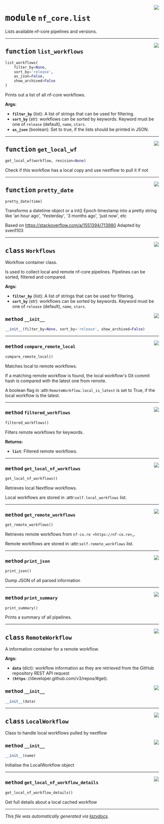 <!-- markdownlint-disable -->

<a href="../../nf_core/list.py#L0"><img align="right" style="float:right;" src="https://img.shields.io/badge/-source-cccccc?style=flat-square"></a>

# <kbd>module</kbd> `nf_core.list`
Lists available nf-core pipelines and versions. 


---

<a href="../../nf_core/list.py#L24"><img align="right" style="float:right;" src="https://img.shields.io/badge/-source-cccccc?style=flat-square"></a>

## <kbd>function</kbd> `list_workflows`

```python
list_workflows(
    filter_by=None,
    sort_by='release',
    as_json=False,
    show_archived=False
)
```

Prints out a list of all nf-core workflows. 



**Args:**
 
 - <b>`filter_by`</b> (list):  A list of strings that can be used for filtering. 
 - <b>`sort_by`</b> (str):  workflows can be sorted by keywords. Keyword must be one of  `release` (default), `name`, `stars`. 
 - <b>`as_json`</b> (boolean):  Set to true, if the lists should be printed in JSON. 


---

<a href="../../nf_core/list.py#L43"><img align="right" style="float:right;" src="https://img.shields.io/badge/-source-cccccc?style=flat-square"></a>

## <kbd>function</kbd> `get_local_wf`

```python
get_local_wf(workflow, revision=None)
```

Check if this workflow has a local copy and use nextflow to pull it if not 


---

<a href="../../nf_core/list.py#L385"><img align="right" style="float:right;" src="https://img.shields.io/badge/-source-cccccc?style=flat-square"></a>

## <kbd>function</kbd> `pretty_date`

```python
pretty_date(time)
```

Transforms a datetime object or a int() Epoch timestamp into a pretty string like 'an hour ago', 'Yesterday', '3 months ago', 'just now', etc 

Based on https://stackoverflow.com/a/1551394/713980 Adapted by sven1103 


---

<a href="../../nf_core/list.py#L76"><img align="right" style="float:right;" src="https://img.shields.io/badge/-source-cccccc?style=flat-square"></a>

## <kbd>class</kbd> `Workflows`
Workflow container class. 

Is used to collect local and remote nf-core pipelines. Pipelines can be sorted, filtered and compared. 



**Args:**
 
 - <b>`filter_by`</b> (list):  A list of strings that can be used for filtering. 
 - <b>`sort_by`</b> (str):  workflows can be sorted by keywords. Keyword must be one of  `release` (default), `name`, `stars`. 

<a href="../../nf_core/list.py#L88"><img align="right" style="float:right;" src="https://img.shields.io/badge/-source-cccccc?style=flat-square"></a>

### <kbd>method</kbd> `__init__`

```python
__init__(filter_by=None, sort_by='release', show_archived=False)
```








---

<a href="../../nf_core/list.py#L143"><img align="right" style="float:right;" src="https://img.shields.io/badge/-source-cccccc?style=flat-square"></a>

### <kbd>method</kbd> `compare_remote_local`

```python
compare_remote_local()
```

Matches local to remote workflows. 

If a matching remote workflow is found, the local workflow's Git commit hash is compared with the latest one from remote. 

A boolean flag in :attr:`RemoteWorkflow.local_is_latest` is set to True, if the local workflow is the latest. 

---

<a href="../../nf_core/list.py#L162"><img align="right" style="float:right;" src="https://img.shields.io/badge/-source-cccccc?style=flat-square"></a>

### <kbd>method</kbd> `filtered_workflows`

```python
filtered_workflows()
```

Filters remote workflows for keywords. 



**Returns:**
 
 - <b>`list`</b>:  Filtered remote workflows. 

---

<a href="../../nf_core/list.py#L110"><img align="right" style="float:right;" src="https://img.shields.io/badge/-source-cccccc?style=flat-square"></a>

### <kbd>method</kbd> `get_local_nf_workflows`

```python
get_local_nf_workflows()
```

Retrieves local Nextflow workflows. 

Local workflows are stored in :attr:`self.local_workflows` list. 

---

<a href="../../nf_core/list.py#L96"><img align="right" style="float:right;" src="https://img.shields.io/badge/-source-cccccc?style=flat-square"></a>

### <kbd>method</kbd> `get_remote_workflows`

```python
get_remote_workflows()
```

Retrieves remote workflows from `nf-co.re <https://nf-co.re>`_. 

Remote workflows are stored in :attr:`self.remote_workflows` list. 

---

<a href="../../nf_core/list.py#L266"><img align="right" style="float:right;" src="https://img.shields.io/badge/-source-cccccc?style=flat-square"></a>

### <kbd>method</kbd> `print_json`

```python
print_json()
```

Dump JSON of all parsed information 

---

<a href="../../nf_core/list.py#L186"><img align="right" style="float:right;" src="https://img.shields.io/badge/-source-cccccc?style=flat-square"></a>

### <kbd>method</kbd> `print_summary`

```python
print_summary()
```

Prints a summary of all pipelines. 


---

<a href="../../nf_core/list.py#L275"><img align="right" style="float:right;" src="https://img.shields.io/badge/-source-cccccc?style=flat-square"></a>

## <kbd>class</kbd> `RemoteWorkflow`
A information container for a remote workflow. 



**Args:**
 
 - <b>`data`</b> (dict):  workflow information as they are retrieved from the GitHub repository REST API request 
 - <b>`(https`</b>: //developer.github.com/v3/repos/#get). 

<a href="../../nf_core/list.py#L283"><img align="right" style="float:right;" src="https://img.shields.io/badge/-source-cccccc?style=flat-square"></a>

### <kbd>method</kbd> `__init__`

```python
__init__(data)
```









---

<a href="../../nf_core/list.py#L311"><img align="right" style="float:right;" src="https://img.shields.io/badge/-source-cccccc?style=flat-square"></a>

## <kbd>class</kbd> `LocalWorkflow`
Class to handle local workflows pulled by nextflow 

<a href="../../nf_core/list.py#L314"><img align="right" style="float:right;" src="https://img.shields.io/badge/-source-cccccc?style=flat-square"></a>

### <kbd>method</kbd> `__init__`

```python
__init__(name)
```

Initialise the LocalWorkflow object 




---

<a href="../../nf_core/list.py#L327"><img align="right" style="float:right;" src="https://img.shields.io/badge/-source-cccccc?style=flat-square"></a>

### <kbd>method</kbd> `get_local_nf_workflow_details`

```python
get_local_nf_workflow_details()
```

Get full details about a local cached workflow 




---

_This file was automatically generated via [lazydocs](https://github.com/ml-tooling/lazydocs)._
